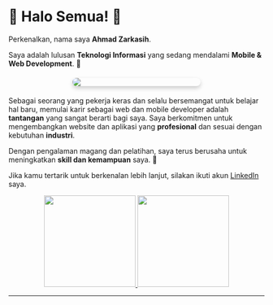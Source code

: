 # 🌟 Halo Semua! 🌟

Perkenalkan, nama saya **Ahmad Zarkasih**.

Saya adalah lulusan **Teknologi Informasi** yang sedang mendalami **Mobile & Web Development**. 🚀

<div style="text-align: center; margin: 20px 0;">
  <a href="">
    <img src="https://i.imgur.com/Iv2vJDH.png" style="max-width: 50%; height: auto; border-radius: 8px; box-shadow: 0 4px 8px rgba(0,0,0,0.2); display: block; margin: 0 auto;" />
  </a>
</div>

Sebagai seorang yang pekerja keras dan selalu bersemangat untuk belajar hal baru, memulai karir sebagai web dan mobile developer adalah **tantangan** yang sangat berarti bagi saya. Saya berkomitmen untuk mengembangkan website dan aplikasi yang **profesional** dan sesuai dengan kebutuhan **industri**.

Dengan pengalaman magang dan pelatihan, saya terus berusaha untuk meningkatkan **skill dan kemampuan** saya. 💪

Jika kamu tertarik untuk berkenalan lebih lanjut, silakan ikuti akun [LinkedIn](https://www.linkedin.com/in/ahmad-zarkasih-77ba5a250) saya.

<p align="center">
<a href="https://github.com/ahmadzarkasih01">
  <img height="180em" src="https://github-readme-stats-eight-theta.vercel.app/api?username=ahmadzarkasih01&show_icons=true&theme=algolia&include_all_commits=true&count_private=true" />
  <img height="180em" src="https://github-readme-stats-eight-theta.vercel.app/api/top-langs/?username=ahmadzarkasih01&layout=compact&langs_count=8&theme=algolia" />
</a>
</p>

---
